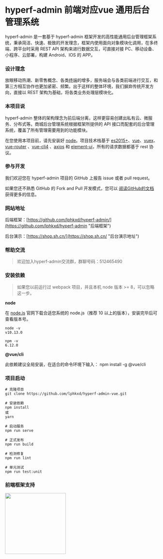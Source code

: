 
hyperf-admin 前端对应vue 通用后台管理系统
===============
hyperf-admin 是一套基于 hyperf-admin 框架开发的高性能通用后台管理框架系统，秉承简洁、快速、极致的开发理念，框架内使用面向对象模块化调用，在多终端、跨平台时采用 REST API 架构来进行数据交互，可直接对接 PC、移动设备、小程序、云部署，构建 Android、IOS 的 APP。

### 设计理念
放眼移动热潮、新零售概念、各类<abbr title="泛指各类终端机器或各类平台，终端机有IOS与Android为代表，平台以“微信小程序”为代表">终端</abbr>的增多，服务端会与各类前端进行交互，和第三方相互协作也更加紧密、频繁。出于这样的整体环境，我们摒弃传统开发方向，直接以 REST 架构为基础，将各类业务处理层模块化。

### 本项目说
hyperf-admin 整体的架构理念为前后端分离，这样更容易创建出私有云、微服务、分布式等。商城后台管理系统根据框架所提供的 API 接口而配套的后台管理系统，覆盖了所有管理需要用到的功能模块。

在您使用本项目前，请先安装好 [node](https://nodejs.org "node")。项目技术栈基于 [es2015+](http://es6.ruanyifeng.com/ "es2015+")、[vue](https://cn.vuejs.org/ "vue")、[vuex](https://vuex.vuejs.org/ "vuex")、[vue-router](https://router.vuejs.org/ "vue-router") 、[vue-cli4](https://cli.vuejs.org/ "vue-cli") 、[axios](https://github.com/axios/axios "axios") 和 [element-ui](https://element.eleme.io/ "element-ui")，所有的请求数据都基于 rest 协议。

### 参与开发
我们欢迎您在 hyperf-admin 项目的 GitHub 上报告 issue 或者 pull request。

如果您还不熟悉 GitHub 的 Fork and Pull 开发模式，您可以 [阅读GitHub的文档](https://help.github.com/articles/about-pull-requests/ "阅读GitHub的文档") 获得更多的信息。

### 网站地址

后端框架：[https://github.com/lphkxd/hyperf-admin/](https://github.com/lphkxd/hyperf-admin "后端框架")

后台演示：[https://shop.sh.cn/](https://shop.sh.cn/ "后台演示地址")

### 帮助交流
> 欢迎加入hyperf-admin交流群，群聊号码：512465490

### 安装依赖
> 如果您以前运行过 webpack 项目，并且本机 node 版本 >= 8，可以忽略这一步。

**node**

在 [node.js](https://nodejs.org/en/download/ "node.js 官网") 官网下载合适您系统的 node.js（推荐 10 以上的版本），安装完毕后可查看版本号。
```
node -v
v10.13.0

npm -v
6.12.0
```

**@vue/cli**

此依赖建议全局安装，在适合的命令环境下输入：
npm install -g @vue/cli

### 项目启动
```
# 克隆项目
git clone https://github.com/lphkxd/hyperf-admin-vue.git

# 安装依赖
npm install
或
yarn

# 启动服务
npm run serve

# 正式发布
npm run build

# 检测修复
npm run lint

# 单元测试
npm run test:unit
```

### 前端框架支持
<a href="https://github.com/d2-projects/d2-admin" target="_blank"><img src="https://raw.githubusercontent.com/FairyEver/d2-admin/master/doc/image/d2-admin@2x.png" width="200"></a>
